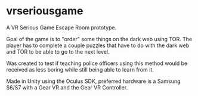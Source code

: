 # vrseriousgame
A VR Serious Game Escape Room prototype.

Goal of the game is to "order" some things on the dark web using TOR.
The player has to complete a couple puzzles that have to do with the dark web and TOR to be able to go to the next level.

Was created to test if teaching police officers using this method would be received as less boring while still being able to learn from it.

Made in Unity using the Oculus SDK, preferred hardware is a Samsung S6/S7 with a Gear VR and the Gear VR Controller.
